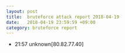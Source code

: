 ```yaml
---
layout: post
title:  bruteforce attack report 2018-04-19
date:   2018-04-19 23:59:59 +09:00
category: bruteforce report
---
```


* 21:57 unknown[80.82.77.40]
